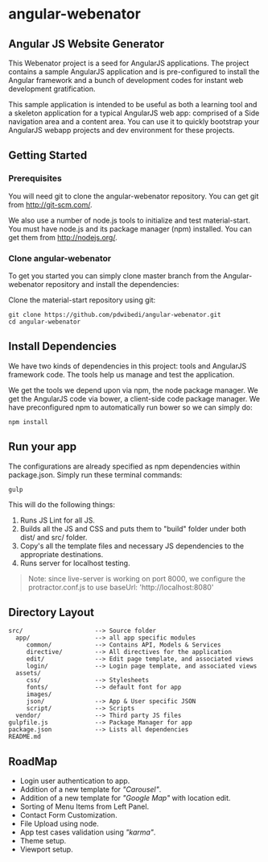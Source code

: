 # angular-webenator

## Angular JS Website Generator
This Webenator project is a seed for AngularJS applications. The project contains a sample AngularJS application and is pre-configured to install the Angular framework and a bunch of development codes for instant web development gratification.

This sample application is intended to be useful as both a learning tool and a skeleton application for a typical AngularJS web app: comprised of a Side navigation area and a content area. You can use it to quickly bootstrap your AngularJS webapp projects and dev environment for these projects. 

## Getting Started

### Prerequisites
You will need git to clone the angular-webenator repository. You can get git from http://git-scm.com/.

We also use a number of node.js tools to initialize and test material-start. You must have node.js and its package manager (npm) installed. You can get them from http://nodejs.org/.

### Clone angular-webenator
To get you started you can simply clone master branch from the Angular-webenator repository and install the dependencies:

Clone the material-start repository using git:

    git clone https://github.com/pdwibedi/angular-webenator.git
    cd angular-webenator

## Install Dependencies

We have two kinds of dependencies in this project: tools and AngularJS framework code. The tools help us manage and test the application.

We get the tools we depend upon via npm, the node package manager.
We get the AngularJS code via bower, a client-side code package manager.
We have preconfigured npm to automatically run bower so we can simply do:

    npm install

## Run your app
The configurations are already specified as npm dependencies within package.json. Simply run these terminal commands:

    gulp

This will do the following things:

1. Runs JS Lint for all JS.
2. Builds all the JS and CSS and puts them to "build" folder under both dist/ and src/ folder.
3. Copy's all the template files and necessary JS dependencies to the appropriate destinations.
4. Runs server for localhost testing.


> Note: since live-server is working on port 8000, we configure the protractor.conf.js to use baseUrl: 
> 'http://localhost:8080'

## Directory Layout


    src/                    --> Source folder
      app/                  --> all app specific modules
         common/            --> Contains API, Models & Services
         directive/         --> All directives for the application
         edit/              --> Edit page template, and associated views
         login/             --> Login page template, and associated views
      assets/
         css/               --> Stylesheets
         fonts/             --> default font for app
         images/            
         json/              --> App & User specific JSON
         script/            --> Scripts
      vendor/               --> Third party JS files
    gulpfile.js             --> Package Manager for app
    package.json            --> Lists all dependencies
    README.md

## RoadMap


* Login user authentication to app.
* Addition of a new template for *"Carousel"*.
* Addition of a new template for *"Google Map"* with location edit. 
* Sorting of Menu Items from Left Panel.
* Contact Form Customization.
* File Upload using node.
* App test cases validation using *"karma"*.
* Theme setup.
* Viewport setup.
